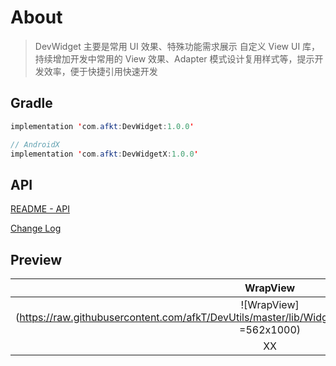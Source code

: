 
# About

> DevWidget 主要是常用 UI 效果、特殊功能需求展示 自定义 View UI 库，持续增加开发中常用的 View 效果、Adapter 模式设计复用样式等，提示开发效率，便于快捷引用快速开发

## Gradle

```java
implementation 'com.afkt:DevWidget:1.0.0'

// AndroidX
implementation 'com.afkt:DevWidgetX:1.0.0'
```

## API

[README - API](https://github.com/afkT/DevUtils/blob/master/lib/Widget/DevWidget/README_API.md)

[Change Log](https://github.com/afkT/DevUtils/blob/master/lib/Widget/DevWidget/CHANGELOG.md)


## Preview

| WrapView | LineTextView | SignView |
|:--:|:--:|:--:|
| ![WrapView](https://raw.githubusercontent.com/afkT/DevUtils/master/lib/Widget/DevWidget/file/image/wrap_view_1.jpg =562x1000) | ![LineTextView](https://raw.githubusercontent.com/afkT/DevUtils/master/lib/Widget/DevWidget/file/image/line_text_view_1.jpg =562x1000) | ![SignView](https://raw.githubusercontent.com/afkT/DevUtils/master/lib/Widget/DevWidget/file/image/sign_view_1.jpg =562x1000)
| XX | XX | XX |

